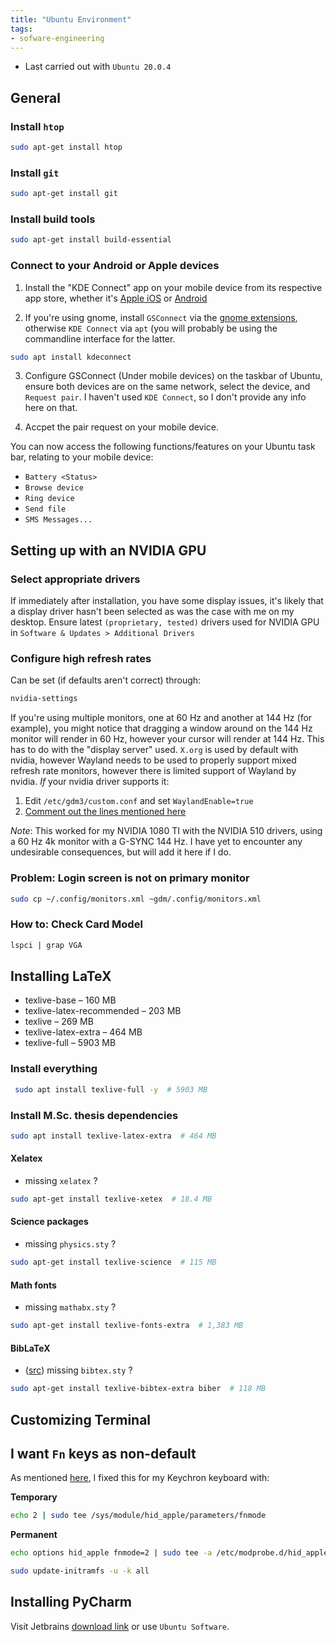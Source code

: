 ```yaml
---
title: "Ubuntu Environment"
tags:
- sofware-engineering
---
```


- Last carried out with `Ubuntu 20.0.4`


## General

### Install `htop`

```bash
sudo apt-get install htop 
```

### Install `git`

```bash
sudo apt-get install git 
```

### Install build tools

```bash
sudo apt-get install build-essential
```

### Connect to your Android or Apple devices

1. Install the "KDE Connect" app on your mobile device from its respective app store, whether it's
[Apple iOS](https://apps.apple.com/us/app/kde-connect/id1580245991) or [Android](https://play.google.com/store/apps/details?id=org.kde.kdeconnect_tp&hl=en_ZA&gl=US)

2. If you're using gnome, install `GSConnect` via the [gnome extensions](https://extensions.gnome.org/extension/1319/gsconnect/), otherwise `KDE Connect` via `apt` (you will probably be using the commandline interface for the latter.

```bash
sudo apt install kdeconnect
```

3. Configure GSConnect (Under mobile devices) on the taskbar of Ubuntu, ensure both devices are on the same network, select the device, and `Request pair`. I haven't used `KDE Connect`, so I don't provide any info here on that.

4. Accpet the pair request on your mobile device.

You can now access the following functions/features on your Ubuntu task bar, relating to your mobile device:
- `Battery <Status>`
- `Browse device`
- `Ring device`
- `Send file`
- `SMS Messages...`


## Setting up with an NVIDIA GPU

### Select appropriate drivers

If immediately after installation, you have some display issues, it's likely
that a display driver hasn't been selected as was the case with me on my desktop.
Ensure latest `(proprietary, tested)` drivers used for NVIDIA GPU in `Software & Updates > Additional Drivers`

### Configure high refresh rates

Can be set (if defaults aren't correct) through:

```bash
nvidia-settings
```
If you're using multiple monitors, one at 60 Hz and another at 144 Hz (for example),
you might notice that dragging a window around on the 144 Hz monitor will render
in 60 Hz, however your cursor will render at 144 Hz. This has to do with the 
"display server" used. `X.org` is used by default with nvidia, however Wayland needs to be 
used to properly support mixed refresh rate monitors, however there is limited support of Wayland by nvidia.
*If* your nvidia driver supports it:

1. Edit `/etc/gdm3/custom.conf` and set `WaylandEnable=true`
2. [Comment out the lines mentioned here](https://askubuntu.com/questions/1403854/cant-use-wayland-with-nvidia-510-drivers-on-ubuntu-22-04-lts)

*Note*: This worked for my NVIDIA 1080 TI with the NVIDIA 510 drivers, using
a 60 Hz 4k monitor with a G-SYNC 144 Hz. I have yet to encounter any 
undesirable consequences, but will add it here if I do.

### Problem: Login screen is not on primary monitor

```bash
sudo cp ~/.config/monitors.xml ~gdm/.config/monitors.xml
```

### How to: Check Card Model

```bash
lspci | grap VGA
```


## Installing LaTeX

- texlive-base – 160 MB
- texlive-latex-recommended – 203 MB
- texlive – 269 MB
- texlive-latex-extra – 464 MB
- texlive-full – 5903 MB


### Install everything
```bash
 sudo apt install texlive-full -y  # 5903 MB
```


### Install M.Sc. thesis dependencies
```bash
sudo apt install texlive-latex-extra  # 464 MB
```
#### Xelatex

- missing `xelatex` ?

```bash
sudo apt-get install texlive-xetex  # 18.4 MB 
```
#### Science packages

- missing `physics.sty` ?

```bash
sudo apt-get install texlive-science  # 115 MB 
```

#### Math fonts

- missing `mathabx.sty` ?

```bash
sudo apt-get install texlive-fonts-extra  # 1,383 MB
```

#### BibLaTeX

- ([src](https://tex.stackexchange.com/questions/102817/setting-up-texmaker-on-ubuntu-biblatex-sty-not-found)) missing `bibtex.sty` ?


```bash
sudo apt-get install texlive-bibtex-extra biber  # 118 MB
```

## Customizing Terminal

## I want `Fn` keys as non-default

As mentioned [here](https://www.hashbangcode.com/article/turning-or-fn-mode-ubuntu-linux),
I fixed this for my Keychron keyboard with:

**Temporary**
```bash
echo 2 | sudo tee /sys/module/hid_apple/parameters/fnmode
```

**Permanent**

```bash
echo options hid_apple fnmode=2 | sudo tee -a /etc/modprobe.d/hid_apple.conf
```
```bash
sudo update-initramfs -u -k all 
```


## Installing PyCharm

Visit Jetbrains [download link](https://www.jetbrains.com/pycharm/download/) or
use `Ubuntu Software`.

